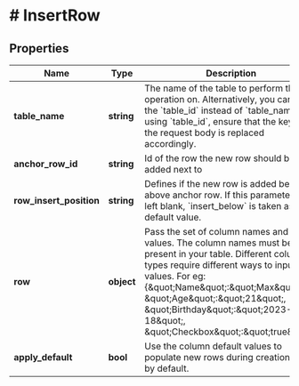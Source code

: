 # # InsertRow

## Properties

Name | Type | Description | Notes
------------ | ------------- | ------------- | -------------
**table_name** | **string** | The name of the table to perform the operation on. Alternatively, you can use the &#x60;table_id&#x60; instead of &#x60;table_name&#x60;. If using &#x60;table_id&#x60;, ensure that the key in the request body is replaced accordingly. |
**anchor_row_id** | **string** | Id of the row the new row should be added next to | [optional]
**row_insert_position** | **string** | Defines if the new row is added below or above anchor row. If this parameter is left blank, &#x60;insert_below&#x60; is taken as default value. | [optional]
**row** | **object** | Pass the set of column names and their values. The column names must be present in your table. Different column types require different ways to input values. For eg: {\&quot;Name\&quot;:\&quot;Max\&quot;, \&quot;Age\&quot;:\&quot;21\&quot;, \&quot;Birthday\&quot;:\&quot;2023-02-18\&quot;, \&quot;Checkbox\&quot;:\&quot;true\&quot;} |
**apply_default** | **bool** | Use the column default values to populate new rows during creation. False by default. | [optional]

